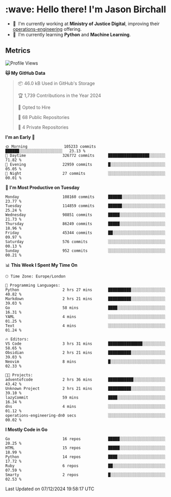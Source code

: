 <h1 align="left" id="jason-title">:wave: Hello there! I'm Jason Birchall</h1>

- :office: &nbsp;I'm currently working at **Ministry of Justice Digital**, improving their [operations-engineering](https://github.com/ministryofjustice/operations-engineering) offering.
- :seedling: &nbsp;I’m currently learning **Python** and **Machine Learning**.

<h2>Metrics</h2>

<!--START_SECTION:waka-->
![Profile Views](http://img.shields.io/badge/Profile%20Views-0-blue)

**🐱 My GitHub Data** 

> 📦 46.0 kB Used in GitHub's Storage 
 > 
> 🏆 1,739 Contributions in the Year 2024
 > 
> 💼 Opted to Hire
 > 
> 📜 68 Public Repositories 
 > 
> 🔑 4 Private Repositories 
 > 
**I'm an Early 🐤** 

```text
🌞 Morning                105233 commits      ██████░░░░░░░░░░░░░░░░░░░   23.13 % 
🌆 Daytime                326772 commits      ██████████████████░░░░░░░   71.82 % 
🌃 Evening                22959 commits       █░░░░░░░░░░░░░░░░░░░░░░░░   05.05 % 
🌙 Night                  27 commits          ░░░░░░░░░░░░░░░░░░░░░░░░░   00.01 % 
```
📅 **I'm Most Productive on Tuesday** 

```text
Monday                   108160 commits      ██████░░░░░░░░░░░░░░░░░░░   23.77 % 
Tuesday                  114859 commits      ██████░░░░░░░░░░░░░░░░░░░   25.24 % 
Wednesday                98851 commits       █████░░░░░░░░░░░░░░░░░░░░   21.73 % 
Thursday                 86249 commits       █████░░░░░░░░░░░░░░░░░░░░   18.96 % 
Friday                   45344 commits       ██░░░░░░░░░░░░░░░░░░░░░░░   09.97 % 
Saturday                 576 commits         ░░░░░░░░░░░░░░░░░░░░░░░░░   00.13 % 
Sunday                   952 commits         ░░░░░░░░░░░░░░░░░░░░░░░░░   00.21 % 
```


📊 **This Week I Spent My Time On** 

```text
🕑︎ Time Zone: Europe/London

💬 Programming Languages: 
Python                   2 hrs 27 mins       ██████████░░░░░░░░░░░░░░░   40.82 % 
Markdown                 2 hrs 21 mins       ██████████░░░░░░░░░░░░░░░   39.03 % 
Go                       58 mins             ████░░░░░░░░░░░░░░░░░░░░░   16.31 % 
YAML                     4 mins              ░░░░░░░░░░░░░░░░░░░░░░░░░   01.25 % 
Text                     4 mins              ░░░░░░░░░░░░░░░░░░░░░░░░░   01.24 % 

🔥 Editors: 
VS Code                  3 hrs 31 mins       ███████████████░░░░░░░░░░   58.65 % 
Obsidian                 2 hrs 21 mins       ██████████░░░░░░░░░░░░░░░   39.03 % 
Neovim                   8 mins              █░░░░░░░░░░░░░░░░░░░░░░░░   02.33 % 

🐱‍💻 Projects: 
adventofcode             2 hrs 36 mins       ███████████░░░░░░░░░░░░░░   43.42 % 
Unknown Project          2 hrs 21 mins       ██████████░░░░░░░░░░░░░░░   39.10 % 
lazyCommit               59 mins             ████░░░░░░░░░░░░░░░░░░░░░   16.34 % 
dns                      4 mins              ░░░░░░░░░░░░░░░░░░░░░░░░░   01.12 % 
operations-engineering-dn0 secs              ░░░░░░░░░░░░░░░░░░░░░░░░░   00.02 % 
```

**I Mostly Code in Go** 

```text
Go                       16 repos            █████░░░░░░░░░░░░░░░░░░░░   20.25 % 
HTML                     15 repos            █████░░░░░░░░░░░░░░░░░░░░   18.99 % 
Python                   14 repos            ████░░░░░░░░░░░░░░░░░░░░░   17.72 % 
Ruby                     6 repos             ██░░░░░░░░░░░░░░░░░░░░░░░   07.59 % 
Smarty                   2 repos             █░░░░░░░░░░░░░░░░░░░░░░░░   02.53 % 
```




 Last Updated on 07/12/2024 19:58:17 UTC
<!--END_SECTION:waka-->

<!-- links -->

[issues page]: https://github.com/jasonBirchall/jasonBirchall/issues "jasonBirchall/issues"
